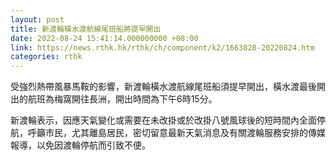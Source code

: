 ```yaml
---
layout: post
title: 新渡輪橫水渡航線尾班船將提早開出
date: 2022-08-24 15:41:14.000000000 +08:00
link: https://news.rthk.hk/rthk/ch/component/k2/1663828-20220824.htm
categories: rthk
---
```


受強烈熱帶風暴馬鞍的影響，新渡輪橫水渡航線尾班船須提早開出，橫水渡最後開出的航班為梅窩開往長洲，開出時間為下午6時15分。

新渡輪表示，因應天氣變化或需要在未改掛或於改掛八號風球後的短時間內全面停航，呼籲市民，尤其離島居民，密切留意最新天氣消息及有關渡輪服務安排的傳媒報導，以免因渡輪停航而引致不便。
